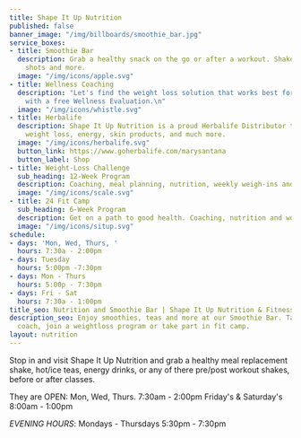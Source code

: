```yaml
---
title: Shape It Up Nutrition
published: false
banner_image: "/img/billboards/smoothie_bar.jpg"
service_boxes:
- title: Smoothie Bar
  description: Grab a healthy snack on the go or after a workout. Shakes, teas, aloe
    shots and more.
  image: "/img/icons/apple.svg"
- title: Wellness Coaching
  description: "Let's find the weight loss solution that works best for you.  \n  \nStart
    with a free Wellness Evaluation.\n"
  image: "/img/icons/whistle.svg"
- title: Herbalife
  description: Shape It Up Nutrition is a proud Herbalife Distributor that helps with
    weight loss, energy, skin products, and much more.
  image: "/img/icons/herbalife.svg"
  button_link: https://www.goherbalife.com/marysantana
  button_label: Shop
- title: Weight-Loss Challenge
  sub_heading: 12-Week Program
  description: Coaching, meal planning, nutrition, weekly weigh-ins and group support.
  image: "/img/icons/scale.svg"
- title: 24 Fit Camp
  sub_heading: 6-Week Program
  description: Get on a path to good health. Coaching, nutrition and workouts.
  image: "/img/icons/situp.svg"
schedule:
- days: 'Mon, Wed, Thurs, '
  hours: 7:30a - 2:00pm
- days: Tuesday
  hours: 5:00pm -7:30pm
- days: Mon - Thurs
  hours: 5:00p - 7:30pm
- days: Fri - Sat
  hours: 7:30a - 1:00pm
title_seo: Nutrition and Smoothie Bar | Shape It Up Nutrition & Fitness
description_seo: Enjoy smoothies, teas and more at our Smoothie Bar. Talk with a wellness
  coach, join a weightloss program or take part in fit camp.
layout: nutrition
---
```


Stop in and visit Shape It Up Nutrition and grab a healthy meal replacement shake, hot/ice teas, energy drinks, or any of there pre/post workout shakes, before or after classes. 

They are OPEN:
Mon, Wed, Thurs. 7:30am - 2:00pm
Friday's & Saturday's 8:00am - 1:00pm

*EVENING HOURS*:
Mondays - Thursdays
5:30pm - 7:30pm

